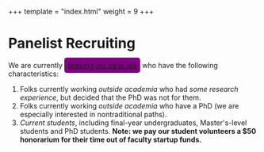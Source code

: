 +++
template = "index.html"
weight = 9
+++

# Panelist Recruiting

We are currently <a href="https://forms.gle/CfgsS7MMvXwFQmtG9" style="background:purple; padding: 5pt 5pt 5pt 5pt; border-radius: 5px;">seeking out panelists</a> who have the following characteristics:

1. Folks currently working *outside academia* who had *some research experience*, but decided that the PhD was not for them.
2. Folks currently working *outside academia* who have a PhD (we are especially interested in nontraditional paths).
3. *Current students*, including final-year undergraduates, Master's-level students and PhD students. **Note: we pay our student volunteers a $50 honorarium for their time out of faculty startup funds.**
